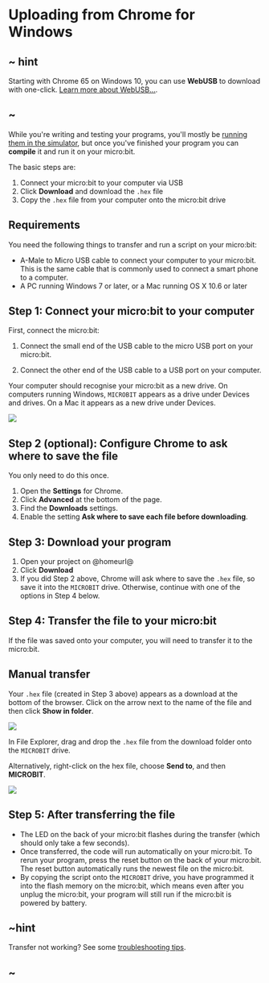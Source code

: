# Uploading from Chrome for Windows

## ~ hint

Starting with Chrome 65 on Windows 10, 
you can use **WebUSB** to download with one-click.
[Learn more about WebUSB...](/device/usb/webusb).

## ~

While you're writing and testing your programs, you'll mostly be [running them
in the simulator](/device/simulator), but once you've finished your program you
can **compile** it and run it on your micro:bit.

The basic steps are:

1. Connect your micro:bit to your computer via USB
2. Click **Download** and download the `.hex` file
3. Copy the `.hex` file from your computer onto the micro:bit drive

## Requirements

You need the following things to transfer and run a script on your micro:bit:

* A-Male to Micro USB cable to connect your computer to your micro:bit. This is
    the same cable that is commonly used to connect a smart phone to a computer.
* A PC running Windows 7 or later, or a Mac running OS X 10.6 or later

## Step 1: Connect your micro:bit to your computer

First, connect the micro:bit:

1. Connect the small end of the USB cable to the micro USB port on your micro:bit.

2. Connect the other end of the USB cable to a USB port on your computer.

Your computer should recognise your micro:bit as a new drive. On computers
running Windows, `MICROBIT` appears as a drive under Devices and drives. On a Mac
it appears as a new drive under Devices.

![](/makecode-blockeditor/static/mb/device/usb-windows-device.jpg)

## Step 2 (optional): Configure Chrome to ask where to save the file

You only need to do this once.

1. Open the **Settings** for Chrome.
2. Click **Advanced** at the bottom of the page.
3. Find the **Downloads** settings.
4. Enable the setting **Ask where to save each file before downloading**.

## Step 3: Download your program

1. Open your project on @homeurl@
2. Click **Download**
3. If you did Step 2 above, Chrome will ask where to save the `.hex` file,
    so save it into the `MICROBIT` drive.
    Otherwise, continue with one of the options in Step 4 below.

## Step 4: Transfer the file to your micro:bit

If the file was saved onto your computer, you will need to transfer it to the micro:bit.

## Manual transfer

Your `.hex` file (created in Step 3 above) appears as a download at the bottom of the browser.
Click on the arrow next to the name of the file and then click **Show in folder**.

![](/makecode-blockeditor/static/mb/device/usb-windows-chrome.png)

In File Explorer, drag and drop the `.hex` file from the download folder onto the `MICROBIT` drive.

Alternatively, right-click on the hex file, choose **Send to**, and then **MICROBIT**.

![](/makecode-blockeditor/static/mb/device/usb-windows-sendto.jpg)

## Step 5: After transferring the file

* The LED on the back of your micro:bit flashes during the transfer (which 
    should only take a few seconds).
* Once transferred, the code will run automatically on your micro:bit. To rerun
   your program, press the reset button on the back of your micro:bit. The reset 
   button automatically runs the newest file on the micro:bit.
* By copying the script onto the `MICROBIT` drive, you have programmed it into the
   flash memory on the micro:bit, which means even after you unplug the micro:bit,
   your program will still run if the micro:bit is powered by battery.

## ~hint

Transfer not working? See some [troubleshooting tips](/device/usb/troubleshoot).

## ~
